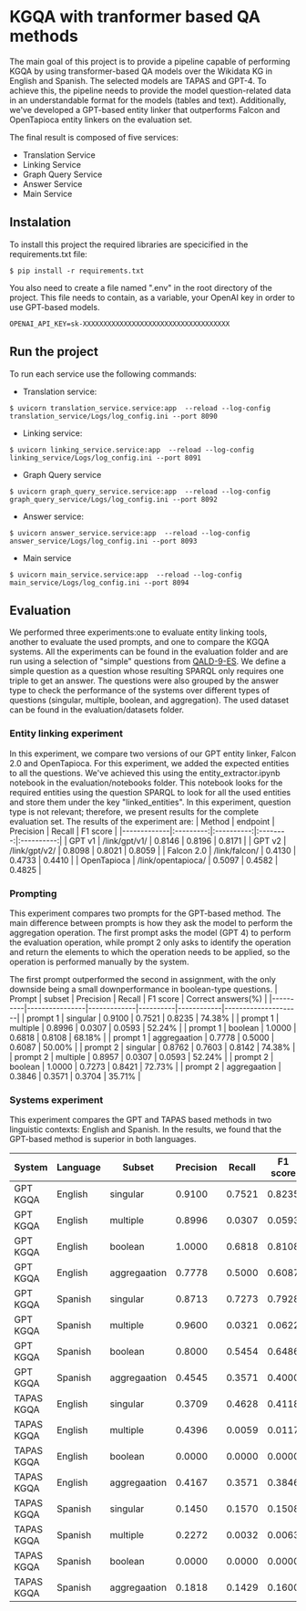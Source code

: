 # KGQA with tranformer based QA methods
The main goal of this project is to provide a pipeline capable of performing KGQA by using transformer-based QA models over the Wikidata KG in English and Spanish. The selected models are TAPAS and GPT-4. To achieve this, the pipeline needs to provide the model question-related data in an understandable format for the models (tables and text). Additionally, we've developed a GPT-based entity linker that outperforms Falcon and OpenTapioca entity linkers on the evaluation set.

The final result is composed of five services:

- Translation Service
- Linking Service
- Graph Query Service
- Answer Service
- Main Service

## Instalation
To install this project the required libraries are specicified in the requirements.txt file:
```
$ pip install -r requirements.txt
```

You also need to create a file named ".env" in the root directory of the project. This file needs to contain, as a variable, your OpenAI key in order to use GPT-based models.
```
OPENAI_API_KEY=sk-XXXXXXXXXXXXXXXXXXXXXXXXXXXXXXXXXXXX
```

## Run the project
To run each service use the following commands:

- Translation service:

```
$ uvicorn translation_service.service:app  --reload --log-config translation_service/Logs/log_config.ini --port 8090
```

- Linking service:

```
$ uvicorn linking_service.service:app  --reload --log-config linking_service/Logs/log_config.ini --port 8091
```

- Graph Query service

```
$ uvicorn graph_query_service.service:app  --reload --log-config graph_query_service/Logs/log_config.ini --port 8092
```

- Answer service:

```
$ uvicorn answer_service.service:app  --reload --log-config answer_service/Logs/log_config.ini --port 8093
```

- Main service

```
$ uvicorn main_service.service:app  --reload --log-config main_service/Logs/log_config.ini --port 8094
```
## Evaluation
We performed three experiments:one to evaluate entity linking tools, another to evaluate the used prompts, and one to compare the KGQA systems. All the experiments can be found in the evaluation folder and are run using a selection of "simple" questions from [QALD-9-ES](https://github.com/javiersorucol/QALD_9_ES).
We define a simple question as a question whose resulting SPARQL only requires one triple to get an answer. The questions were also grouped by the answer type to check the performance of the systems over different types of questions (singular, multiple, boolean, and aggregation). The used dataset can be found in the evaluation/datasets folder.

### Entity linking experiment
In this experiment, we compare two versions of our GPT entity linker, Falcon 2.0 and OpenTapioca. For this experiment, we added the expected entities to all the questions. We've achieved this using the entity_extractor.ipynb notebook in the evaluation/notebooks folder. This notebook looks for the required entities using the question SPARQL to look for all the used entities and store them under the key "linked_entities". In this experiment, question type is not relevant; therefore, we present results for the complete evaluation set.
The results of the experiment are:
|    Method   |  endpoint |  Precision |  Recall  |  F1 score  |
|-------------|:---------:|:----------:|:--------:|:----------:|
|    GPT v1   | /link/gpt/v1/  |  0.8146  | 0.8196  |  0.8171  |
|    GPT v2   | /link/gpt/v2/  |  0.8098  |  0.8021  |  0.8059  |
|  Falcon 2.0  | /link/falcon/  |  0.4130  |  0.4733  |  0.4410  |
|  OpenTapioca  | /link/opentapioca/  |  0.5097  |  0.4582  |  0.4825  |

### Prompting
This experiment compares two prompts for the GPT-based method. The main difference between prompts is how they ask the model to perform the aggregation operation. The first prompt asks the model (GPT 4) to perform the evaluation operation, while prompt 2 only asks to identify the operation and return the elements to which the operation needs to be applied, so the operation is performed manually by the system.

The first prompt outperformed the second in assignment, with the only downside being a small downperformance in boolean-type questions.
|  Prompt  |   subset       |  Precision  |  Recall  |  F1 score  |  Correct answers(%) | 
|----------|----------------|-------------|----------|------------|---------------------|
| prompt 1 |  singular      |  0.9100     |  0.7521  |  0.8235    |  74.38%             |
| prompt 1 |  multiple      |  0.8996     |  0.0307  |  0.0593    |  52.24%             |
| prompt 1 |  boolean       |  1.0000     |  0.6818  |  0.8108    |  68.18%             |
| prompt 1 |  aggregaation  |  0.7778     |  0.5000  |  0.6087    |  50.00%             |
| prompt 2 |  singular      |  0.8762     |  0.7603  |  0.8142    |  74.38%             |
| prompt 2 |  multiple      |  0.8957     |  0.0307  |  0.0593    |  52.24%             |
| prompt 2 |  boolean       |  1.0000     |  0.7273  |  0.8421    |  72.73%             |
| prompt 2 |  aggregaation  |  0.3846     |  0.3571  |  0.3704    |  35.71%             |

### Systems experiment
This experiment compares the GPT and TAPAS based methods in two linguistic contexts: English and Spanish. In the results, we found that the GPT-based method is superior in both languages.

|  System  | Language |   Subset       |  Precision  |  Recall  |  F1 score  |  Correct answers(%) | 
|----------|----------|----------------|-------------|----------|------------|---------------------|
| GPT KGQA |  English |  singular      |  0.9100     |  0.7521  |  0.8235    |  74.38%             |
| GPT KGQA |  English |  multiple      |  0.8996     |  0.0307  |  0.0593    |  52.24%             |
| GPT KGQA |  English |  boolean       |  1.0000     |  0.6818  |  0.8108    |  68.18%             |
| GPT KGQA |  English |  aggregaation  |  0.7778     |  0.5000  |  0.6087    |  50.00%             |
| GPT KGQA |  Spanish |  singular      |  0.8713     |  0.7273  |  0.7928    |  71.07%             |
| GPT KGQA |  Spanish |  multiple      |  0.9600     |  0.0321  |  0.0622    |  46.27%             |
| GPT KGQA |  Spanish |  boolean       |  0.8000     |  0.5454  |  0.6486    |  54.54%             |
| GPT KGQA |  Spanish |  aggregaation  |  0.4545     |  0.3571  |  0.4000    |  35.71%             |
| TAPAS KGQA |  English |  singular      |  0.3709     |  0.4628  |  0.4118    |  45.45%             |
| TAPAS KGQA |  English |  multiple      |  0.4396     |  0.0059  |  0.0117    |  16.42%             |
| TAPAS KGQA |  English |  boolean       |  0.0000     |  0.0000  |  0.0000    |  00.00%             |
| TAPAS KGQA |  English |  aggregaation  |  0.4167     |  0.3571  |  0.3846    |  35.71%             |
| TAPAS KGQA |  Spanish |  singular      |  0.1450     |  0.1570  |  0.1508    |  15.70%             |
| TAPAS KGQA |  Spanish |  multiple      |  0.2272     |  0.0032  |  0.0063    |  4.48%              |
| TAPAS KGQA |  Spanish |  boolean       |  0.0000     |  0.0000  |  0.0000    |  00.00%             |
| TAPAS KGQA |  Spanish |  aggregaation  |  0.1818     |  0.1429  |  0.1600    |  14.29%             |